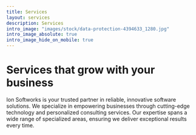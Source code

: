 ```yaml
---
title: Services
layout: services
description: Services
intro_image: "images/stock/data-protection-4394633_1280.jpg"
intro_image_absolute: true
intro_image_hide_on_mobile: true
---
```


# Services that grow with your business

Ion Softworks is your trusted partner in reliable, innovative software solutions. We specialize in empowering businesses through cutting-edge technology and personalized consulting services. Our expertise spans a wide range of specialized areas, ensuring we deliver exceptional results every time.
